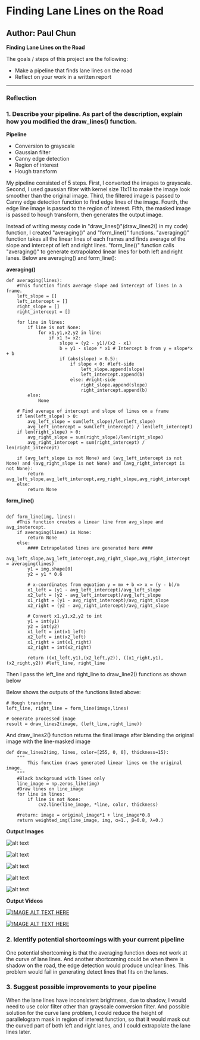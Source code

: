 # **Finding Lane Lines on the Road**
**Author: Paul Chun**
---

**Finding Lane Lines on the Road**

The goals / steps of this project are the following:
* Make a pipeline that finds lane lines on the road
* Reflect on your work in a written report


[//]: # (Image References)

[image1]: ./test_images_output/gray.jpg "Grayscale"
[image2]: ./test_images_output/gaussian_blur.jpg "Grayscale"
[image3]: ./test_images_output/canny_edge.jpg "Grayscale"
[image4]: ./test_images_output/roi.jpg "Grayscale"
[image5]: ./test_images_output/output.jpg "Grayscale"



---

### Reflection

### 1. Describe your pipeline. As part of the description, explain how you modified the draw_lines() function.

**Pipeline**
* Conversion to grayscale
* Gaussian filter
* Canny edge detection
* Region of interest
* Hough transform

My pipeline consisted of 5 steps. First, I converted the images to grayscale. Second, I used gaussian filter with kernel size 11x11 to make the image look smoother than the original image. Third, the filtered image is passed to Canny edge detection function to find edge lines of the image. Fourth, the edge line image is passed to the region of interest. Fifth, the masked image is passed to hough transform, then generates the output image.

Instead of writing messy code in "draw_lines()"(draw_lines2() in my code) function, I created "averaging()" and "form_line()" functions. "averaging()" function takes all the linear lines of each frames and finds average of the slope and intercept of left and right lines. "form_line()" function calls "averaging()" to generate extrapolated linear lines for both left and right lanes.
Below are averaging() and form_line():

**averaging()**
~~~~
def averaging(lines):
    #This function finds average slope and intercept of lines in a frame.
    left_slope = []
    left_intercept = []
    right_slope = []
    right_intercept = []

    for line in lines:
        if line is not None:
            for x1,y1,x2,y2 in line:
                if x1 != x2:
                    slope = (y2 - y1)/(x2 - x1)
                    b = y1 - slope * x1 # Intercept b from y = slope*x + b
                    if (abs(slope) > 0.5):
                        if slope < 0: #left-side
                            left_slope.append(slope)
                            left_intercept.append(b)
                        else: #right-side
                            right_slope.append(slope)
                            right_intercept.append(b)
        else:
            None

    # Find average of intercept and slope of lines on a frame
    if len(left_slope) > 0:
        avg_left_slope = sum(left_slope)/len(left_slope)
        avg_left_intercept = sum(left_intercept) / len(left_intercept)
    if len(right_slope) > 0:
        avg_right_slope = sum(right_slope)/len(right_slope)
        avg_right_intercept = sum(right_intercept) / len(right_intercept)

    if (avg_left_slope is not None) and (avg_left_intercept is not None) and (avg_right_slope is not None) and (avg_right_intercept is not None):
        return avg_left_slope,avg_left_intercept,avg_right_slope,avg_right_intercept
    else:
        return None
~~~~

**form_line()**

~~~~

def form_line(img, lines):
    #This function creates a linear line from avg_slope and avg_inetercept.
    if averaging(lines) is None:
        return None
    else:
        #### Extrapolated lines are generated here ####
        avg_left_slope,avg_left_intercept,avg_right_slope,avg_right_intercept = averaging(lines)
        y1 = img.shape[0]
        y2 = y1 * 0.6

        # x-coordinates from equation y = mx + b => x = (y - b)/m
        x1_left = (y1 - avg_left_intercept)/avg_left_slope
        x2_left = (y2 - avg_left_intercept)/avg_left_slope
        x1_right = (y1 - avg_right_intercept)/avg_right_slope
        x2_right = (y2 - avg_right_intercept)/avg_right_slope

        # Convert x1,y1,x2,y2 to int
        y1 = int(y1)
        y2 = int(y2)
        x1_left = int(x1_left)
        x2_left = int(x2_left)
        x1_right = int(x1_right)
        x2_right = int(x2_right)

        return ((x1_left,y1),(x2_left,y2)), ((x1_right,y1),(x2_right,y2)) #left_line, right_line
~~~~
Then I pass the left_line and right_line to draw_line2() functions as shown below

Below shows the outputs of the functions listed above:
~~~~
# Hough transform
left_line, right_line = form_line(image,lines)

# Generate processed image
result = draw_lines2(image, (left_line,right_line))
~~~~

And draw_lines2() function returns the final image after blending the original image with the line-masked image

~~~~
def draw_lines2(img, lines, color=[255, 0, 0], thickness=15):
    """
        This function draws generated linear lines on the original image.
    """
    #Black background with lines only
    line_image = np.zeros_like(img)
    #Draw lines on line_image
    for line in lines:
        if line is not None:
            cv2.line(line_image, *line, color, thickness)

    #return: image = original_image*1 + line_image*0.8
    return weighted_img(line_image, img, α=1., β=0.8, λ=0.)
~~~~

**Output Images**

![alt text][image1]

![alt text][image2]

![alt text][image3]

![alt text][image4]

![alt text][image5]

**Output Videos**

[![IMAGE ALT TEXT HERE](http://img.youtube.com/vi/jTXmDoVTzYs/0.jpg)](http://www.youtube.com/watch?v=jTXmDoVTzYs)

[![IMAGE ALT TEXT HERE](http://img.youtube.com/vi/kx1p7ePWCR0/0.jpg)](http://www.youtube.com/watch?v=kx1p7ePWCR0)

### 2. Identify potential shortcomings with your current pipeline

One potential shortcoming is that the averaging function does not work at the curve of lane lines. And another shortcoming could be when there is shadow on the road, the edge detection would produce unclear lines. This problem would fail in generating detect lines that fits on the lanes.


### 3. Suggest possible improvements to your pipeline
When the lane lines have inconsistent brightness, due to shadow, I would need to use color filter other than grayscale conversion filter. And possible solution for the curve lane problem, I could reduce the height of parallelogram mask in region of interest function, so that it would mask out the curved part of both left and right lanes, and I could extrapolate the lane lines later.
